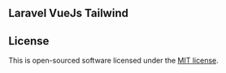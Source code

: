 
## Laravel VueJs Tailwind

## License
This is open-sourced software licensed under the [MIT license](https://opensource.org/licenses/MIT).
